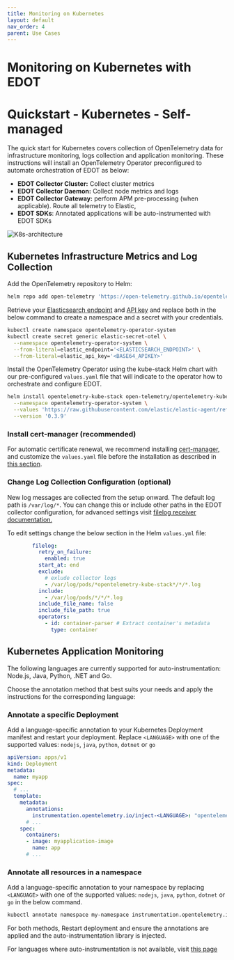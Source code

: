 ```yaml
---
title: Monitoring on Kubernetes
layout: default
nav_order: 4
parent: Use Cases
---
```


# Monitoring on Kubernetes with EDOT

# Quickstart - Kubernetes - Self-managed

The quick start for Kubernetes covers collection of OpenTelemetry data for infrastructure monitoring, logs collection and application monitoring.
These instructions will install an OpenTelemetry Operator preconfigured to automate orchestration of EDOT as below:
 
* **EDOT Collector Cluster:** Collect cluster metrics
* **EDOT Collector Daemon:** Collect node metrics and logs
* **EDOT Collector Gateway:** perform APM pre-processing (when applicable). Route all telemetry to Elastic,  
* **EDOT SDKs**: Annotated applications will be auto-instrumented with EDOT SDKs
  
![K8s-architecture](../../images/EDOT-K8s-architecture.png)

## Kubernetes Infrastructure Metrics and Log Collection

Add the OpenTelemetry repository to Helm:

```bash
helm repo add open-telemetry 'https://open-telemetry.github.io/opentelemetry-helm-charts' --force-update
```

Retrieve your [Elasticsearch endpoint](https://www.elastic.co/guide/en/kibana/current/search-space-connection-details.html) and [API key](https://www.elastic.co/guide/en/kibana/current/api-keys.html) and replace both in the below command to create a namespace and a secret with your credentials.

```bash
kubectl create namespace opentelemetry-operator-system
kubectl create secret generic elastic-secret-otel \
  --namespace opentelemetry-operator-system \
  --from-literal=elastic_endpoint='<ELASTICSEARCH_ENDPOINT>' \
  --from-literal=elastic_api_key='<BASE64_APIKEY>'
```

Install the OpenTelemetry Operator using the kube-stack Helm chart with our pre-configured `values.yaml` file that will indicate to the operator how to orchestrate and configure EDOT.

```bash
helm install opentelemetry-kube-stack open-telemetry/opentelemetry-kube-stack \
  --namespace opentelemetry-operator-system \
  --values 'https://raw.githubusercontent.com/elastic/elastic-agent/refs/tags/v8.17.2/deploy/helm/edot-collector/kube-stack/values.yaml' \
  --version '0.3.9'
```

### Install cert-manager (recommended)

For automatic certificate renewal, we recommend installing [cert-manager](https://cert-manager.io/docs/installation/), and customize the `values.yaml` file before the installation as described in [this section](https://github.com/elastic/opentelemetry/tree/8.16/docs/kubernetes/operator#cert-manager).

### Change Log Collection Configuration (optional)

New log messages are collected from the setup onward.
The default log path is `/var/log/*`. You can change this or include other paths in the EDOT collector configuration, for advanced settings visit [filelog receiver documentation.](https://github.com/open-telemetry/opentelemetry-collector-contrib/tree/main/receiver/filelogreceiver)

To edit settings change the below section in the Helm `values.yml` file: 

```yaml
        filelog:
          retry_on_failure:
            enabled: true
          start_at: end
          exclude:
            # exlude collector logs
            - /var/log/pods/*opentelemetry-kube-stack*/*/*.log
          include:
            - /var/log/pods/*/*/*.log
          include_file_name: false
          include_file_path: true
          operators:
            - id: container-parser # Extract container's metadata
              type: container
```

## Kubernetes Application Monitoring

The following languages are currently supported for auto-instrumentation: Node.js, Java, Python, .NET and Go. 

Choose the annotation method that best suits your needs and apply the instructions for the corresponding language:

### Annotate a specific Deployment

Add a language-specific annotation to your Kubernetes Deployment manifest and restart your deployment. Replace `<LANGUAGE>` with one of the supported values: `nodejs`, `java`, `python`, `dotnet` or `go`  

```yaml
apiVersion: apps/v1
kind: Deployment
metadata:
  name: myapp
spec:
  # ...
  template:
    metadata:
      annotations:
        instrumentation.opentelemetry.io/inject-<LANGUAGE>: "opentelemetry-operator-system/elastic-instrumentation"
      # ...
    spec:
      containers:
      - image: myapplication-image
        name: app
      # ...
```

### Annotate all resources in a namespace

Add a language-specific annotation to your namespace by replacing `<LANGUAGE>` with one of the supported values: `nodejs`, `java`, `python`, `dotnet` or `go` in the below command. 

```bash
kubectl annotate namespace my-namespace instrumentation.opentelemetry.io/inject-<LANGUAGE>="opentelemetry-operator-system/elastic-instrumentation"
```

For both methods, Restart deployment and ensure the annotations are applied and the auto-instrumentation library is injected.

For languages where auto-instrumentation is not available, visit [this page](https://ela.st/8-16-otel-apm-instrumentation)